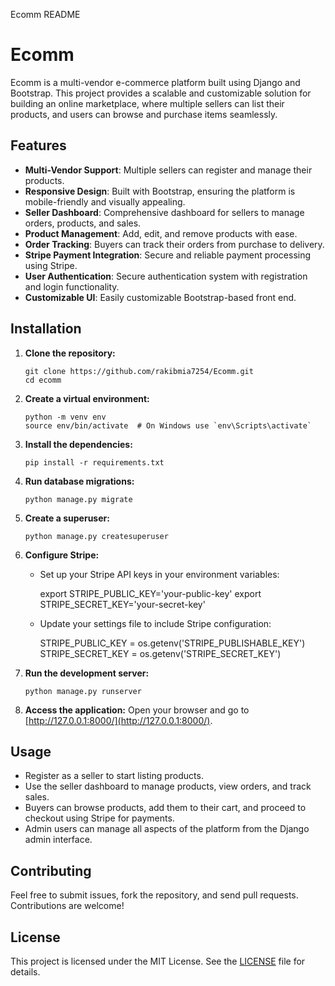   Ecomm README

Ecomm
=====

Ecomm is a multi-vendor e-commerce platform built using Django and Bootstrap. This project provides a scalable and customizable solution for building an online marketplace, where multiple sellers can list their products, and users can browse and purchase items seamlessly.

Features
--------

*   **Multi-Vendor Support**: Multiple sellers can register and manage their products.
*   **Responsive Design**: Built with Bootstrap, ensuring the platform is mobile-friendly and visually appealing.
*   **Seller Dashboard**: Comprehensive dashboard for sellers to manage orders, products, and sales.
*   **Product Management**: Add, edit, and remove products with ease.
*   **Order Tracking**: Buyers can track their orders from purchase to delivery.
*   **Stripe Payment Integration**: Secure and reliable payment processing using Stripe.
*   **User Authentication**: Secure authentication system with registration and login functionality.
*   **Customizable UI**: Easily customizable Bootstrap-based front end.

Installation
------------

1.  **Clone the repository:**
    
        git clone https://github.com/rakibmia7254/Ecomm.git
        cd ecomm
                    
    
2.  **Create a virtual environment:**
    
        python -m venv env
        source env/bin/activate  # On Windows use `env\Scripts\activate`
                    
    
3.  **Install the dependencies:**
    
        pip install -r requirements.txt
                    
    
4.  **Run database migrations:**
    
        python manage.py migrate
                    
    
5.  **Create a superuser:**
    
        python manage.py createsuperuser
                    
    
6.  **Configure Stripe:**
    *   Set up your Stripe API keys in your environment variables:
    
        export STRIPE_PUBLIC_KEY='your-public-key'
        export STRIPE_SECRET_KEY='your-secret-key'
                        
    
    *   Update your settings file to include Stripe configuration:
    
        STRIPE_PUBLIC_KEY = os.getenv('STRIPE_PUBLISHABLE_KEY')
        STRIPE_SECRET_KEY = os.getenv('STRIPE_SECRET_KEY')
                        
    
7.  **Run the development server:**
    
        python manage.py runserver
                    
    
8.  **Access the application:** Open your browser and go to [http://127.0.0.1:8000/](http://127.0.0.1:8000/).

Usage
-----

*   Register as a seller to start listing products.
*   Use the seller dashboard to manage products, view orders, and track sales.
*   Buyers can browse products, add them to their cart, and proceed to checkout using Stripe for payments.
*   Admin users can manage all aspects of the platform from the Django admin interface.

Contributing
------------

Feel free to submit issues, fork the repository, and send pull requests. Contributions are welcome!

License
-------

This project is licensed under the MIT License. See the [LICENSE](LICENSE) file for details.
